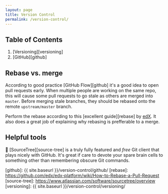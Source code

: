 ```yaml
---
layout: page
title: Version Control
permalink: /version-control/
---
```

## Table of Contents
1. [Versioning][versioning]
2. [GitHub][github]


## Rebase vs. merge
According to good practice [GitHub Flow][github] it's a good idea to open pull requests early. When multiple people are working on the same repo, this will cause some pull requests to go stale as others are merged into ``master``. Before merging stale branches, they should be rebased onto the remote ``upstream/master`` branch.

Perform the rebase according to this [excellent guide][rebase] by [edX][edx]. It also does a great job of explaining why rebasing is prefferable to a merge.


## Helpful tools
:gift_heart: [SourceTree][source-tree] is a truly fully featured and *free* Git client that plays nicely with GitHub. It's great if care to devote your spare brain cells to something other than remembering obscure Git commands.



[edx]: https://open.edx.org/
[github]: {{ site.baseurl }}/version-control/github/
[rebase]: https://github.com/edx/edx-platform/wiki/How-to-Rebase-a-Pull-Request
[source-tree]: https://www.atlassian.com/software/sourcetree/overview
[versioning]: {{ site.baseurl }}/version-control/versioning/
